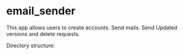 # email_sender
This app allows users to create accounts. Send mails. Send Updated versions and delete requests.

Directory structure:
